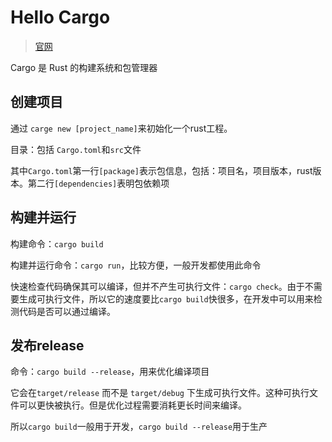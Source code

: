# Hello Cargo

> [官网](https://kaisery.github.io/trpl-zh-cn/ch01-03-hello-cargo.html)

Cargo 是 Rust 的构建系统和包管理器

## 创建项目

通过 `carge new [project_name]`来初始化一个rust工程。

目录：包括 `Cargo.toml`和`src`文件

其中`Cargo.toml`第一行`[package]`表示包信息，包括：项目名，项目版本，rust版本。第二行`[dependencies]`表明包依赖项

## 构建并运行

构建命令：`cargo build`

构建并运行命令：`cargo run`，比较方便，一般开发都使用此命令

快速检查代码确保其可以编译，但并不产生可执行文件：`cargo check`。由于不需要生成可执行文件，所以它的速度要比`cargo build`快很多，在开发中可以用来检测代码是否可以通过编译。

## 发布release

命令：`cargo build --release`，用来优化编译项目

它会在`target/release` 而不是 `target/debug` 下生成可执行文件。这种可执行文件可以更快被执行。但是优化过程需要消耗更长时间来编译。

所以`cargo build`一般用于开发，`cargo build --release`用于生产